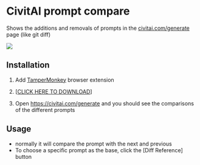 # CivitAI prompt compare

Shows the additions and removals of prompts in the [civitai.com/generate](https://civitai.com/generate) page (like git diff)

![](./assets/civitai_prompt_diff_demo.gif)

## Installation

1. Add [TamperMonkey](https://chromewebstore.google.com/detail/tampermonkey/dhdgffkkebhmkfjojejmpbldmpobfkfo) browser extension
2. [[CLICK HERE TO DOWNLOAD](https://github.com/FarisHijazi/CivitAI-prompt-compare/raw/master/civitai_prompt_diff.user.js)]

3. Open <https://civitai.com/generate> and you should see the comparisons of the different prompts

## Usage

- normally it will compare the prompt with the next and previous
- To choose a specific prompt as the base, click the [Diff Reference] button
